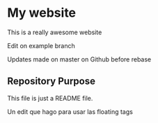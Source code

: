 # My website

This is a really awesome website

Edit on example branch

Updates made on master on Github before rebase

## Repository Purpose

This file is just a README file.

Un edit que hago para usar las floating tags